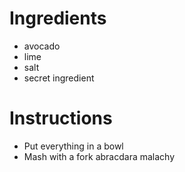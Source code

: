 # Ingredients
- avocado
- lime
- salt
- secret ingredient
# Instructions
- Put everything in a bowl
- Mash with a fork
abracdara malachy
